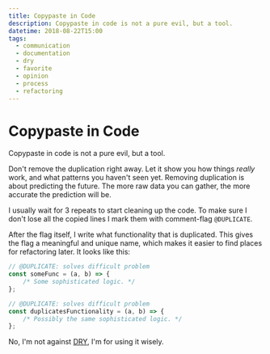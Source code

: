 ```yaml
---
title: Copypaste in Code
description: Copypaste in code is not a pure evil, but a tool.
datetime: 2018-08-22T15:00
tags:
  - communication
  - documentation
  - dry
  - favorite
  - opinion
  - process
  - refactoring
---
```


# Copypaste in Code

Copypaste in code is not a pure evil, but a tool.

Don't remove the duplication right away. Let it show you how things _really_ work, and what patterns you haven't seen yet. Removing duplication is about predicting the future. The more raw data you can gather, the more accurate the prediction will be.

I usually wait for 3 repeats to start cleaning up the code. To make sure I don't lose all the copied lines I mark them with comment-flag `@DUPLICATE`.

After the flag itself, I write what functionality that is duplicated. This gives the flag a meaningful and unique name, which makes it easier to find places for refactoring later. It looks like this:

```js
// @DUPLICATE: solves difficult problem
const someFunc = (a, b) => {
	/* Some sophisticated logic. */
};

// @DUPLICATE: solves difficult problem
const duplicatesFunctionality = (a, b) => {
	/* Possibly the same sophisticated logic. */
};
```

No, I'm not against [DRY](https://en.wikipedia.org/wiki/Don%27t_repeat_yourself), I'm for using it wisely.
